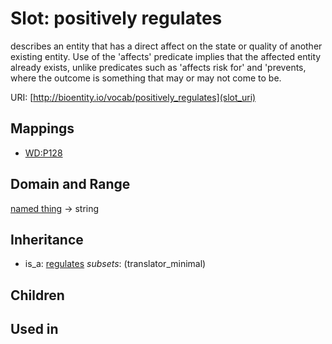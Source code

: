 # Slot: positively regulates


describes an entity that has a direct affect on the state or quality of another existing entity. Use of the 'affects' predicate implies that the affected entity already exists, unlike predicates such as 'affects risk for' and 'prevents, where the outcome is something that may or may not come to be.

URI: [http://bioentity.io/vocab/positively_regulates](slot_uri)
## Mappings

 * [WD:P128](http://purl.obolibrary.org/obo/WD_P128)
## Domain and Range

[named thing](NamedThing.md) -> string
## Inheritance

 *  is_a: [regulates](regulates.md) *subsets*: (translator_minimal)
## Children

## Used in

